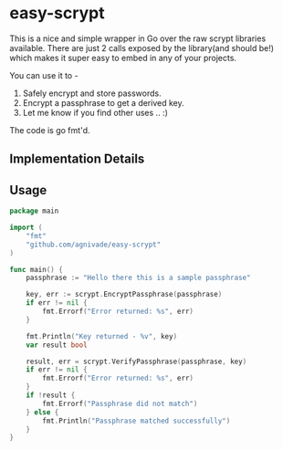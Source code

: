 easy-scrypt
===========

This is a nice and simple wrapper in Go over the raw scrypt libraries available. There are just 2 calls exposed by the library(and should be!) which makes it super easy to embed in any of your projects.

You can use it to -

1. Safely encrypt and store passwords.
2. Encrypt a passphrase to get a derived key.
3. Let me know if you find other uses .. :)

The code is go fmt'd.

Implementation Details
----------------------

Usage
-----

```go
package main

import (
	"fmt"
	"github.com/agnivade/easy-scrypt"
)

func main() {
	passphrase := "Hello there this is a sample passphrase"

	key, err := scrypt.EncryptPassphrase(passphrase)
	if err != nil {
		fmt.Errorf("Error returned: %s", err)
	}

	fmt.Println("Key returned - %v", key)
	var result bool

	result, err = scrypt.VerifyPassphrase(passphrase, key)
	if err != nil {
		fmt.Errorf("Error returned: %s", err)
	}
	if !result {
		fmt.Errorf("Passphrase did not match")
	} else {
		fmt.Println("Passphrase matched successfully")
	}
}
```
